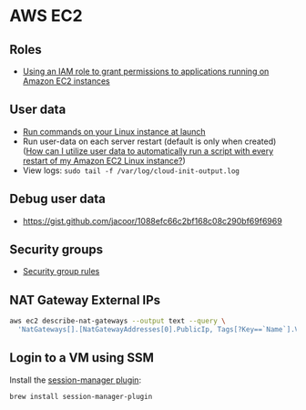 # AWS EC2

## Roles

* [Using an IAM role to grant permissions to applications running on Amazon EC2 instances](https://docs.aws.amazon.com/IAM/latest/UserGuide/id_roles_use_switch-role-ec2.html)

## User data

* [Run commands on your Linux instance at launch](https://docs.aws.amazon.com/AWSEC2/latest/UserGuide/user-data.html)
* Run user-data on each server restart (default is only when created) ([How can I utilize user data to automatically run a script with every restart of my Amazon EC2 Linux instance?](https://aws.amazon.com/premiumsupport/knowledge-center/execute-user-data-ec2/))
* View logs: `sudo tail -f /var/log/cloud-init-output.log`

## Debug user data

* <https://gist.github.com/jacoor/1088efc66c2bf168c08c290bf69f6969>

## Security groups

* [Security group rules](https://docs.aws.amazon.com/AWSEC2/latest/UserGuide/security-group-rules.html)

## NAT Gateway External IPs

```bash
aws ec2 describe-nat-gateways --output text --query \
  'NatGateways[].[NatGatewayAddresses[0].PublicIp, Tags[?Key==`Name`].Value | [0]]' | sort
```

## Login to a VM using SSM

Install the [session-manager plugin](https://formulae.brew.sh/cask/session-manager-plugin):

```bash
brew install session-manager-plugin
```

